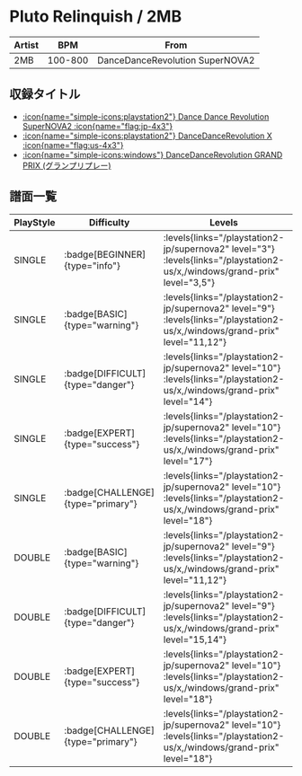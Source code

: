 # Pluto Relinquish / 2MB

|Artist|BPM|From|
|------|---|----|
|2MB|100-800|DanceDanceRevolution SuperNOVA2|

## 収録タイトル

- [:icon{name="simple-icons:playstation2"} Dance Dance Revolution SuperNOVA2 :icon{name="flag:jp-4x3"}](/playstation2-jp/supernova2)
- [:icon{name="simple-icons:playstation2"} DanceDanceRevolution X :icon{name="flag:us-4x3"}](/playstation2-us/x)
- [:icon{name="simple-icons:windows"} DanceDanceRevolution GRAND PRIX (グランプリプレー)](/windows/grand-prix)


## 譜面一覧

|PlayStyle|Difficulty|Levels|Notes|Movie|
|---------|----------|------|-----|-----|
|SINGLE| :badge[BEGINNER]{type="info"}| :levels{links="/playstation2-jp/supernova2" level="3"} :levels{links="/playstation2-us/x,/windows/grand-prix" level="3,5"}|47/0||
|SINGLE| :badge[BASIC]{type="warning"}| :levels{links="/playstation2-jp/supernova2" level="9"} :levels{links="/playstation2-us/x,/windows/grand-prix" level="11,12"}|342/36||
|SINGLE| :badge[DIFFICULT]{type="danger"}| :levels{links="/playstation2-jp/supernova2" level="10"} :levels{links="/playstation2-us/x,/windows/grand-prix" level="14"}|397/10||
|SINGLE| :badge[EXPERT]{type="success"}| :levels{links="/playstation2-jp/supernova2" level="10"} :levels{links="/playstation2-us/x,/windows/grand-prix" level="17"}|546/13||
|SINGLE| :badge[CHALLENGE]{type="primary"}| :levels{links="/playstation2-jp/supernova2" level="10"} :levels{links="/playstation2-us/x,/windows/grand-prix" level="18"}|557/17||
|DOUBLE| :badge[BASIC]{type="warning"}| :levels{links="/playstation2-jp/supernova2" level="9"} :levels{links="/playstation2-us/x,/windows/grand-prix" level="11,12"}|325/23||
|DOUBLE| :badge[DIFFICULT]{type="danger"}| :levels{links="/playstation2-jp/supernova2" level="9"} :levels{links="/playstation2-us/x,/windows/grand-prix" level="15,14"}|398/19||
|DOUBLE| :badge[EXPERT]{type="success"}| :levels{links="/playstation2-jp/supernova2" level="10"} :levels{links="/playstation2-us/x,/windows/grand-prix" level="18"}|531/3||
|DOUBLE| :badge[CHALLENGE]{type="primary"}| :levels{links="/playstation2-jp/supernova2" level="10"} :levels{links="/playstation2-us/x,/windows/grand-prix" level="18"}|562/12||
